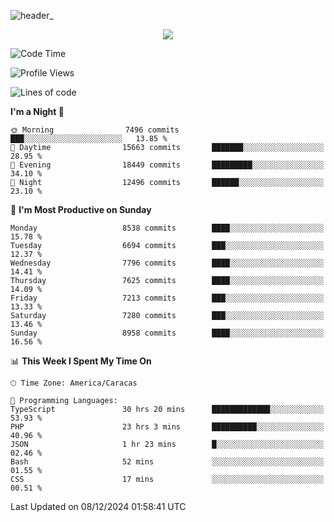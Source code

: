 ![header_](https://github.com/user-attachments/assets/4010d822-ccdc-4198-b608-18c773338d18)


<p align="center">
  <a href="http://www.github.com/thevacs">
    <img src="https://github-readme-streak-stats.herokuapp.com/?user=thevacs&stroke=ffffff&background=1c1917&ring=0891b2&fire=0891b2&currStreakNum=ffffff&currStreakLabel=0891b2&sideNums=ffffff&sideLabels=ffffff&dates=ffffff&hide_border=true" />
  </a>
</p>

<!--START_SECTION:waka-->
![Code Time](http://img.shields.io/badge/Code%20Time-3%2C208%20hrs%2055%20mins-blue)

![Profile Views](http://img.shields.io/badge/Profile%20Views-0-blue)

![Lines of code](https://img.shields.io/badge/From%20Hello%20World%20I%27ve%20Written-5.2%20million%20lines%20of%20code-blue)

**I'm a Night 🦉** 

```text
🌞 Morning                7496 commits        ███░░░░░░░░░░░░░░░░░░░░░░   13.85 % 
🌆 Daytime                15663 commits       ███████░░░░░░░░░░░░░░░░░░   28.95 % 
🌃 Evening                18449 commits       █████████░░░░░░░░░░░░░░░░   34.10 % 
🌙 Night                  12496 commits       ██████░░░░░░░░░░░░░░░░░░░   23.10 % 
```
📅 **I'm Most Productive on Sunday** 

```text
Monday                   8538 commits        ████░░░░░░░░░░░░░░░░░░░░░   15.78 % 
Tuesday                  6694 commits        ███░░░░░░░░░░░░░░░░░░░░░░   12.37 % 
Wednesday                7796 commits        ████░░░░░░░░░░░░░░░░░░░░░   14.41 % 
Thursday                 7625 commits        ████░░░░░░░░░░░░░░░░░░░░░   14.09 % 
Friday                   7213 commits        ███░░░░░░░░░░░░░░░░░░░░░░   13.33 % 
Saturday                 7280 commits        ███░░░░░░░░░░░░░░░░░░░░░░   13.46 % 
Sunday                   8958 commits        ████░░░░░░░░░░░░░░░░░░░░░   16.56 % 
```


📊 **This Week I Spent My Time On** 

```text
🕑︎ Time Zone: America/Caracas

💬 Programming Languages: 
TypeScript               30 hrs 20 mins      █████████████░░░░░░░░░░░░   53.93 % 
PHP                      23 hrs 3 mins       ██████████░░░░░░░░░░░░░░░   40.96 % 
JSON                     1 hr 23 mins        █░░░░░░░░░░░░░░░░░░░░░░░░   02.46 % 
Bash                     52 mins             ░░░░░░░░░░░░░░░░░░░░░░░░░   01.55 % 
CSS                      17 mins             ░░░░░░░░░░░░░░░░░░░░░░░░░   00.51 % 
```


 Last Updated on 08/12/2024 01:58:41 UTC
<!--END_SECTION:waka-->
